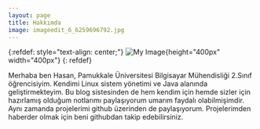 ```yaml
---
layout: page
title: Hakkımda
image: imageedit_6_6259696792.jpg
--- 
```

{:refdef: style="text-align: center;"}
![My Image](/assets/hakkimda/my_photo.jpg){height="400px" width="400px"}
{: refdef}

Merhaba ben Hasan,
Pamukkale Üniversitesi Bilgisayar Mühendisliği 2.Sınıf öğrencisiyim. Kendimi Linux sistem yönetimi ve Java alanında geliştirmekteyim. Bu blog sistesinden de hem kendim için hemde sizler için hazırlamış olduğum notlarımı paylaşıyorum umarım faydalı olabilmişimdir. Aynı zamanda projelerimi github üzerinden de paylaşıyorum. Projelerimden haberder olmak için beni githubdan takip edebilirsiniz.

